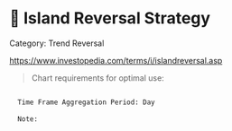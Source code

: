 # 🚀 Island Reversal Strategy

Category: Trend Reversal

https://www.investopedia.com/terms/i/islandreversal.asp

> Chart requirements for optimal use:
```bash

  Time Frame Aggregation Period: Day
  
  Note:
```




